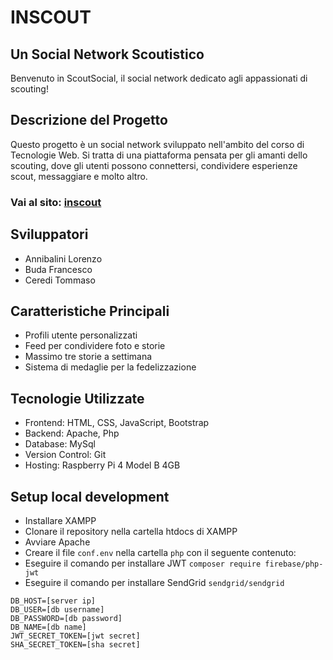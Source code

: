 # INSCOUT
## Un Social Network Scoutistico

Benvenuto in ScoutSocial, il social network dedicato agli appassionati di scouting!

## Descrizione del Progetto

Questo progetto è un social network sviluppato nell'ambito del corso di Tecnologie Web. Si tratta di una piattaforma pensata per gli amanti dello scouting, dove gli utenti possono connettersi, condividere esperienze scout, messaggiare e molto altro.

### Vai al sito: [inscout](https://inscout.me)

## Sviluppatori

- Annibalini Lorenzo
- Buda Francesco
- Ceredi Tommaso

## Caratteristiche Principali

- Profili utente personalizzati
- Feed per condividere foto e storie
- Massimo tre storie a settimana
- Sistema di medaglie per la fedelizzazione

## Tecnologie Utilizzate

- Frontend: HTML, CSS, JavaScript, Bootstrap
- Backend: Apache, Php
- Database: MySql
- Version Control: Git
- Hosting: Raspberry Pi 4 Model B 4GB

## Setup local development

- Installare XAMPP
- Clonare il repository nella cartella htdocs di XAMPP
- Avviare Apache
- Creare il file `conf.env` nella cartella `php` con il seguente contenuto:
- Eseguire il comando per installare JWT `composer require firebase/php-jwt`
- Eseguire il comando per installare SendGrid `sendgrid/sendgrid`

```
DB_HOST=[server ip]
DB_USER=[db username]
DB_PASSWORD=[db password]
DB_NAME=[db name]
JWT_SECRET_TOKEN=[jwt secret]
SHA_SECRET_TOKEN=[sha secret]
```